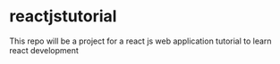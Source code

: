 # reactjstutorial
This repo will be a project for a react js web application tutorial to learn react development
